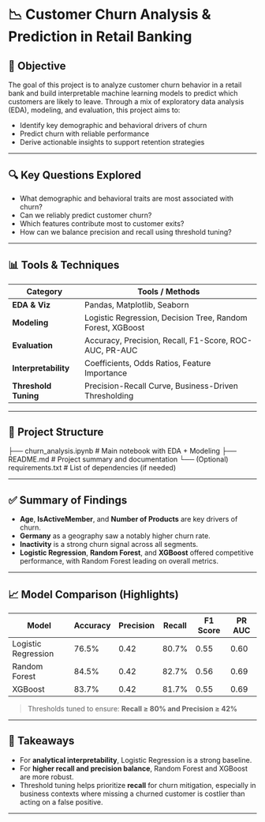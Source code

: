 # 📉 Customer Churn Analysis & Prediction in Retail Banking

## 🧭 Objective
The goal of this project is to analyze customer churn behavior in a retail bank and build interpretable machine learning models to predict which customers are likely to leave. Through a mix of exploratory data analysis (EDA), modeling, and evaluation, this project aims to:

- Identify key demographic and behavioral drivers of churn
- Predict churn with reliable performance
- Derive actionable insights to support retention strategies

---

## 🔍 Key Questions Explored
- What demographic and behavioral traits are most associated with churn?
- Can we reliably predict customer churn?
- Which features contribute most to customer exits?
- How can we balance precision and recall using threshold tuning?

---

## 📊 Tools & Techniques

| Category          | Tools / Methods                                 |
|-------------------|--------------------------------------------------|
| **EDA & Viz**     | Pandas, Matplotlib, Seaborn                     |
| **Modeling**      | Logistic Regression, Decision Tree, Random Forest, XGBoost |
| **Evaluation**    | Accuracy, Precision, Recall, F1-Score, ROC-AUC, PR-AUC |
| **Interpretability** | Coefficients, Odds Ratios, Feature Importance |
| **Threshold Tuning** | Precision-Recall Curve, Business-Driven Thresholding |

---

## 📁 Project Structure
├── churn_analysis.ipynb # Main notebook with EDA + Modeling
├── README.md # Project summary and documentation
└── (Optional) requirements.txt # List of dependencies (if needed)


---

## ✅ Summary of Findings

- **Age**, **IsActiveMember**, and **Number of Products** are key drivers of churn.
- **Germany** as a geography saw a notably higher churn rate.
- **Inactivity** is a strong churn signal across all segments.
- **Logistic Regression**, **Random Forest**, and **XGBoost** offered competitive performance, with Random Forest leading on overall metrics.

---

## 📈 Model Comparison (Highlights)

| Model              | Accuracy | Precision | Recall | F1 Score | PR AUC |
|--------------------|----------|-----------|--------|----------|--------|
| Logistic Regression | 76.5%    | 0.42      | 80.7%  | 0.55     | 0.60   |
| Random Forest       | 84.5%    | 0.42      | 82.7%  | 0.56     | 0.69   |
| XGBoost             | 83.7%    | 0.42      | 81.7%  | 0.55     | 0.69   |

> Thresholds tuned to ensure: **Recall ≥ 80% and Precision ≥ 42%**

---

## 📌 Takeaways

- For **analytical interpretability**, Logistic Regression is a strong baseline.
- For **higher recall and precision balance**, Random Forest and XGBoost are more robust.
- Threshold tuning helps prioritize **recall** for churn mitigation, especially in business contexts where missing a churned customer is costlier than acting on a false positive.

---

